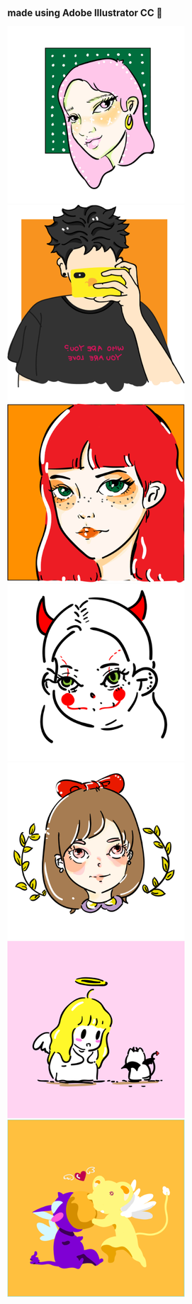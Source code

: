 
## made using Adobe Illustrator CC  :art:
<img src="girl.jpg" width="400"/><img src="01.jpg" width="400"/><img src="yaya.png" width="400"/><img src="鬼脸.jpg" width="400"/><img src="蝴蝶结.jpg" width="400"/><img src="paopao.png" width="400"/><img src="ke-01.png" width="400"/>
